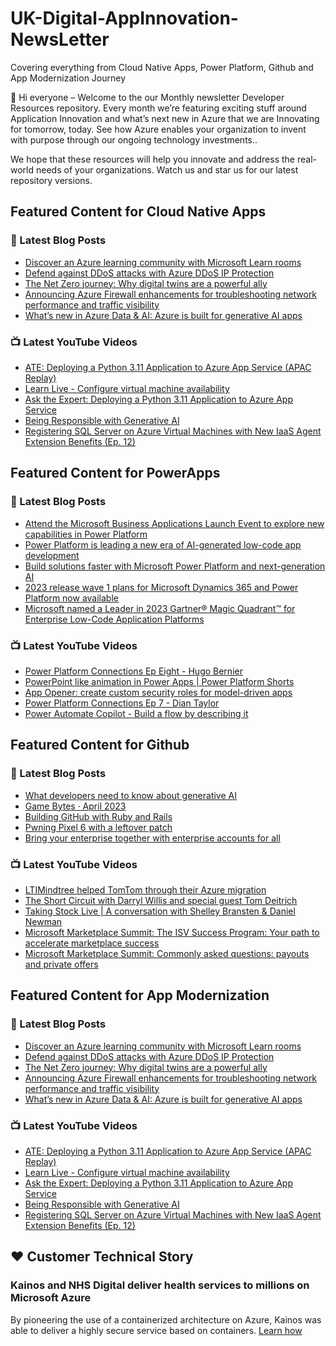 # UK-Digital-AppInnovation-NewsLetter

Covering everything from Cloud Native Apps, Power Platform, Github and App Modernization Journey

👋 Hi everyone – Welcome to the our Monthly newsletter Developer Resources repository. Every month we’re featuring exciting stuff around Application Innovation and what’s next new in Azure that we are Innovating for tomorrow, today. See how Azure enables your organization to invent with purpose through our ongoing technology investments..


We hope that these resources will help you innovate and address the real-world needs of your organizations. Watch us and star us for our latest repository versions.

## Featured Content for Cloud Native Apps


### 📝 Latest Blog Posts

    
<!-- BLOGCNA:START -->
- [Discover an Azure learning community with Microsoft Learn rooms ](https://azure.microsoft.com/blog/discover-an-azure-learning-community-with-microsoft-learn-rooms/)
- [Defend against DDoS attacks with Azure DDoS IP Protection](https://azure.microsoft.com/blog/defend-against-ddos-attacks-with-azure-ddos-ip-protection/)
- [The Net Zero journey: Why digital twins are a powerful ally](https://azure.microsoft.com/blog/the-net-zero-journey-why-digital-twins-are-a-powerful-ally/)
- [Announcing Azure Firewall enhancements for troubleshooting network performance and traffic visibility](https://azure.microsoft.com/blog/announcing-azure-firewall-enhancements-for-troubleshooting-network-performance-and-traffic-visibility/)
- [What’s new in Azure Data & AI: Azure is built for generative AI apps](https://azure.microsoft.com/blog/what-s-new-in-azure-data-and-ai-azure-is-built-for-generative-ai-apps/)
<!-- BLOGCNA:END -->

### 📺 Latest YouTube Videos

 
<!-- YOUTUBECNA:START -->
- [ATE: Deploying a Python 3.11 Application to Azure App Service &lpar;APAC Replay&rpar;](https://www.youtube.com/watch?v=K4noPBw_mF8)
- [Learn Live - Configure virtual machine availability](https://www.youtube.com/watch?v=fvucFFMtAxU)
- [Ask the Expert: Deploying a Python 3.11 Application to Azure App Service](https://www.youtube.com/watch?v=lwNzb5pRn08)
- [Being Responsible with Generative AI](https://www.youtube.com/watch?v=yP3_MQw01yU)
- [Registering SQL Server on Azure Virtual Machines with New IaaS Agent Extension Benefits &lpar;Ep. 12&rpar;](https://www.youtube.com/watch?v=PV6bvijXBqw)
<!-- YOUTUBECNA:END -->

##  Featured Content for PowerApps
### 📝 Latest Blog Posts
<!-- BLOGPOWER:START -->
- [Attend the Microsoft Business Applications Launch Event to explore new capabilities in Power Platform](https://cloudblogs.microsoft.com/powerplatform/2023/03/22/attend-the-microsoft-business-applications-launch-event-to-explore-new-capabilities-in-power-platform/)
- [Power Platform is leading a new era of AI-generated low-code app development](https://cloudblogs.microsoft.com/powerplatform/2023/03/16/power-platform-is-leading-a-new-era-of-ai-generated-low-code-app-development/)
- [Build solutions faster with Microsoft Power Platform and next-generation AI](https://cloudblogs.microsoft.com/powerplatform/2023/03/06/build-solutions-faster-with-microsoft-power-platform-and-next-generation-ai/)
- [2023 release wave 1 plans for Microsoft Dynamics 365 and Power Platform now available](https://cloudblogs.microsoft.com/dynamics365/bdm/2023/01/25/2023-release-wave-1-plans-for-microsoft-dynamics-365-and-power-platform-now-available/)
- [Microsoft named a Leader in 2023 Gartner® Magic Quadrant™ for Enterprise Low-Code Application Platforms](https://powerapps.microsoft.com/en-us/blog/microsoft-named-a-leader-in-2023-gartner-magic-quadrant-for-enterprise-low-code-application-platforms/)
<!-- BLOGPOWER:END -->
 ### 📺 Latest YouTube Videos
    
<!-- YOUTUBEPOWER:START -->
- [Power Platform Connections Ep Eight - Hugo Bernier](https://www.youtube.com/watch?v=HuKLj12NMk0)
- [PowerPoint like animation in Power Apps | Power Platform Shorts](https://www.youtube.com/watch?v=MOo3-lDS17w)
- [App Opener: create custom security roles for model-driven apps](https://www.youtube.com/watch?v=qkGxlW9_Huo)
- [Power Platform Connections Ep 7 - Dian Taylor](https://www.youtube.com/watch?v=5GEEhSSgMDo)
- [Power Automate Copilot - Build a flow by describing it](https://www.youtube.com/watch?v=Qvv2X3DGIDM)
<!-- YOUTUBEPOWER:END -->

##  Featured Content for Github
### 📝 Latest Blog Posts
<!-- BLOGGITHUB:START -->
- [What developers need to know about generative AI](https://github.blog/2023-04-07-what-developers-need-to-know-about-generative-ai/)
- [Game Bytes · April 2023](https://github.blog/2023-04-07-game-bytes-april-2023/)
- [Building GitHub with Ruby and Rails](https://github.blog/2023-04-06-building-github-with-ruby-and-rails/)
- [Pwning Pixel 6 with a leftover patch](https://github.blog/2023-04-06-pwning-pixel-6-with-a-leftover-patch/)
- [Bring your enterprise together with enterprise accounts for all](https://github.blog/2023-04-05-bring-your-enterprise-together-with-enterprise-accounts-for-all/)
<!-- BLOGGITHUB:END -->
### 📺 Latest YouTube Videos
<!-- YOUTUBEGITHUB:START -->
- [LTIMindtree helped TomTom through their Azure migration](https://www.youtube.com/watch?v=wWTNywy61-k)
- [The Short Circuit with Darryl Willis and special guest Tom Deitrich](https://www.youtube.com/watch?v=JICFwzRbmGI)
- [Taking Stock Live | A conversation with Shelley Bransten &amp; Daniel Newman](https://www.youtube.com/watch?v=GD0AtefZQts)
- [Microsoft Marketplace Summit: The ISV Success Program: Your path to accelerate marketplace success](https://www.youtube.com/watch?v=AwBRvh-dk48)
- [Microsoft Marketplace Summit: Commonly asked questions: payouts and private offers](https://www.youtube.com/watch?v=9dhD25L3HHY)
<!-- YOUTUBEGITHUB:END -->
##  Featured Content for App Modernization
### 📝 Latest Blog Posts
<!-- BLOGAPPMOD:START -->
- [Discover an Azure learning community with Microsoft Learn rooms ](https://azure.microsoft.com/blog/discover-an-azure-learning-community-with-microsoft-learn-rooms/)
- [Defend against DDoS attacks with Azure DDoS IP Protection](https://azure.microsoft.com/blog/defend-against-ddos-attacks-with-azure-ddos-ip-protection/)
- [The Net Zero journey: Why digital twins are a powerful ally](https://azure.microsoft.com/blog/the-net-zero-journey-why-digital-twins-are-a-powerful-ally/)
- [Announcing Azure Firewall enhancements for troubleshooting network performance and traffic visibility](https://azure.microsoft.com/blog/announcing-azure-firewall-enhancements-for-troubleshooting-network-performance-and-traffic-visibility/)
- [What’s new in Azure Data & AI: Azure is built for generative AI apps](https://azure.microsoft.com/blog/what-s-new-in-azure-data-and-ai-azure-is-built-for-generative-ai-apps/)
<!-- BLOGAPPMOD:END -->
### 📺 Latest YouTube Videos
<!-- YOUTUBEAPPMOD:START -->
- [ATE: Deploying a Python 3.11 Application to Azure App Service &lpar;APAC Replay&rpar;](https://www.youtube.com/watch?v=K4noPBw_mF8)
- [Learn Live - Configure virtual machine availability](https://www.youtube.com/watch?v=fvucFFMtAxU)
- [Ask the Expert: Deploying a Python 3.11 Application to Azure App Service](https://www.youtube.com/watch?v=lwNzb5pRn08)
- [Being Responsible with Generative AI](https://www.youtube.com/watch?v=yP3_MQw01yU)
- [Registering SQL Server on Azure Virtual Machines with New IaaS Agent Extension Benefits &lpar;Ep. 12&rpar;](https://www.youtube.com/watch?v=PV6bvijXBqw)
<!-- YOUTUBEAPPMOD:END -->


## ♥️ Customer Technical Story 

### Kainos and NHS Digital deliver health services to millions on Microsoft Azure

By pioneering the use of a containerized architecture on Azure, Kainos was able to deliver a highly secure service based on containers. [Learn how](https://customers.microsoft.com/en-us/story/1368348549535774520-kainos-and-nhs-digital-deliver-health-services-to-millions-on-microsoft-azure)

